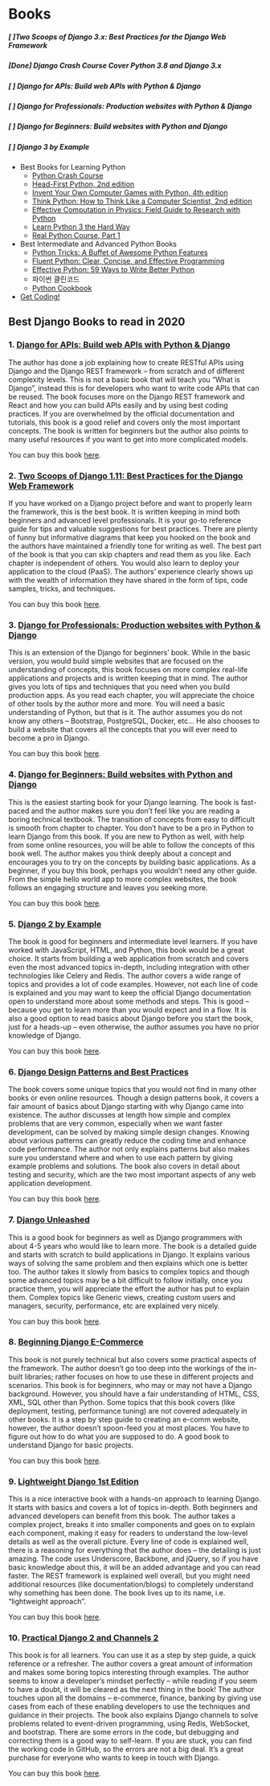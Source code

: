 # Books

##### [ ]Two Scoops of Django 3.x: Best Practices for the Django Web Framework

##### [Done] Django Crash Course Cover Python 3.8 and Django 3.x

##### [ ] Django for APIs: Build web APIs with Python & Django

##### [ ] Django for Professionals: Production websites with Python & Django

##### [ ] Django for Beginners: Build websites with Python and Django

##### [ ] Django 3 by Example



- Best Books for Learning Python
  - [Python Crash Course](https://realpython.com/best-python-books/#python-crash-course)
  - [Head-First Python, 2nd edition](https://realpython.com/best-python-books/#head-first-python-2nd-edition)
  - [Invent Your Own Computer Games with Python, 4th edition](https://realpython.com/best-python-books/#invent-your-own-computer-games-with-python-4th-edition)
  - [Think Python: How to Think Like a Computer Scientist, 2nd edition](https://realpython.com/best-python-books/#think-python-how-to-think-like-a-computer-scientist-2nd-edition)
  - [Effective Computation in Physics: Field Guide to Research with Python](https://realpython.com/best-python-books/#effective-computation-in-physics-field-guide-to-research-with-python)
  - [Learn Python 3 the Hard Way](https://realpython.com/best-python-books/#learn-python-3-the-hard-way)
  - [Real Python Course, Part 1](https://realpython.com/best-python-books/#real-python-course-part-1)
- Best Intermediate and Advanced Python Books
  - [Python Tricks: A Buffet of Awesome Python Features](https://realpython.com/best-python-books/#python-tricks-a-buffet-of-awesome-python-features)
  - [Fluent Python: Clear, Concise, and Effective Programming](https://realpython.com/best-python-books/#fluent-python-clear-concise-and-effective-programming)
  - [Effective Python: 59 Ways to Write Better Python](https://realpython.com/best-python-books/#effective-python-59-ways-to-write-better-python)
  - 파이썬 클린코드
  - [Python Cookbook](https://realpython.com/best-python-books/#python-cookbook)
- [Get Coding!](https://realpython.com/best-python-books/#get-coding)

## **Best Django Books to read in 2020**

### **1. [Django for APIs: Build web APIs with Python & Django](https://geni.us/mTTAX)**

The author has done a job explaining how to create RESTful APIs using Django and the Django REST framework – from scratch and of different complexity levels. This is not a basic book that will teach you “What is Django”, instead this is for developers who want to write code APIs that can be reused. The book focuses more on the Django REST framework and React and how you can build APIs easily and by using best coding practices. If you are overwhelmed by the official documentation and tutorials, this book is a good relief and covers only the most important concepts. The book is written for beginners but the author also points to many useful resources if you want to get into more complicated models.

You can buy this book [here](https://geni.us/mTTAX).

### **2. [Two Scoops of Django 1.11: Best Practices for the Django Web Framework](https://geni.us/P3Tao28)**

If you have worked on a Django project before and want to properly learn the framework, this is the best book. It is written keeping in mind both beginners and advanced level professionals. It is your go-to reference guide for tips and valuable suggestions for best practices. There are plenty of funny but informative diagrams that keep you hooked on the book and the authors have maintained a friendly tone for writing as well. The best part of the book is that you can skip chapters and read them as you like. Each chapter is independent of others. You would also learn to deploy your application to the cloud (PaaS). The authors’ experience clearly shows up with the wealth of information they have shared in the form of tips, code samples, tricks, and techniques.

You can buy this book [here](https://geni.us/P3Tao28).

### **3. [Django for Professionals: Production websites with Python & Django](https://geni.us/ekIC)**

This is an extension of the Django for beginners’ book. While in the basic version, you would build simple websites that are focused on the understanding of concepts, this book focuses on more complex real-life applications and projects and is written keeping that in mind. The author gives you lots of tips and techniques that you need when you build production apps. As you read each chapter, you will appreciate the choice of other tools by the author more and more. You will need a basic understanding of Python, but that is it. The author assumes you do not know any others – Bootstrap, PostgreSQL, Docker, etc… He also chooses to build a website that covers all the concepts that you will ever need to become a pro in Django. 

You can buy this book [here](https://geni.us/ekIC).

### **4.** **[Django for Beginners: Build websites with Python and Django](https://geni.us/QDwzEI)**

This is the easiest starting book for your Django learning. The book is fast-paced and the author makes sure you don’t feel like you are reading a boring technical textbook. The transition of concepts from easy to difficult is smooth from chapter to chapter. You don’t have to be a pro in Python to learn Django from this book. If you are new to Python as well, with help from some online resources, you will be able to follow the concepts of this book well. The author makes you think deeply about a concept and encourages you to try on the concepts by building basic applications. As a beginner, if you buy this book, perhaps you wouldn’t need any other guide. From the simple hello world app to more complex websites, the book follows an engaging structure and leaves you seeking more. 

You can buy this book [here](https://geni.us/QDwzEI).

### **5. [Django 2 by Example](https://geni.us/lzCWVzv)**

The book is good for beginners and intermediate level learners. If you have worked with JavaScript, HTML, and Python, this book would be a great choice. It starts from building a web application from scratch and covers even the most advanced topics in-depth, including integration with other technologies like Celery and Redis. The author covers a wide range of topics and provides a lot of code examples. However, not each line of code is explained and you may want to keep the official Django documentation open to understand more about some methods and steps. This is good – because you get to learn more than you would expect and in a flow. It is also a good option to read basics about Django before you start the book, just for a heads-up – even otherwise, the author assumes you have no prior knowledge of Django.

You can buy this book [here](https://geni.us/lzCWVzv).

### **6. [Django Design Patterns and Best Practices](https://geni.us/SA53o)**

The book covers some unique topics that you would not find in many other books or even online resources. Though a design patterns book, it covers a fair amount of basics about Django starting with why Django came into existence. The author discusses at length how simple and complex problems that are very common, especially when we want faster development, can be solved by making simple design changes. Knowing about various patterns can greatly reduce the coding time and enhance code performance. The author not only explains patterns but also makes sure you understand where and when to use each pattern by giving example problems and solutions. The book also covers in detail about testing and security, which are the two most important aspects of any web application development.

You can buy this book [here](https://geni.us/SA53o).

### **7. [Django Unleashed](https://geni.us/jG4cguk)**

This is a good book for beginners as well as Django programmers with about 4-5 years who would like to learn more. The book is a detailed guide and starts with scratch to build applications in Django. It explains various ways of solving the same problem and then explains which one is better too. The author takes it slowly from basics to complex topics and though some advanced topics may be a bit difficult to follow initially, once you practice them, you will appreciate the effort the author has put to explain them. Complex topics like Generic views, creating custom users and managers, security, performance, etc are explained very nicely.

You can buy this book [here](https://geni.us/jG4cguk).

### 8. [**Beginning Django E-Commerce**](https://geni.us/Zogc)

This book is not purely technical but also covers some practical aspects of the framework. The author doesn’t go too deep into the workings of the in-built libraries; rather focuses on how to use these in different projects and scenarios. This book is for beginners, who may or may not have a Django background. However, you should have a fair understanding of HTML, CSS, XML, SQL other than Python. Some topics that this book covers (like deployment, testing, performance tuning) are not covered adequately in other books. It is a step by step guide to creating an e-comm website, however, the author doesn’t spoon-feed you at most places. You have to figure out how to do what you are supposed to do. A good book to understand Django for basic projects. 

You can buy this book [here](https://geni.us/Zogc).

### **9. [Lightweight Django 1st Edition](https://geni.us/vrzz)**

This is a nice interactive book with a hands-on approach to learning Django. It starts with basics and covers a lot of topics in-depth. Both beginners and advanced developers can benefit from this book. The author takes a complex project, breaks it into smaller components and goes on to explain each component, making it easy for readers to understand the low-level details as well as the overall picture. Every line of code is explained well, there is a reasoning for everything that the author does – the detailing is just amazing. The code uses Underscore, Backbone, and jQuery, so if you have basic knowledge about this, it will be an added advantage and you can read faster. The REST framework is explained well overall, but you might need additional resources (like documentation/blogs) to completely understand why something has been done. The book lives up to its name, i.e. “lightweight approach”.

You can buy this book [here](https://geni.us/vrzz).

### **10.** **[Practical Django 2 and Channels 2](https://geni.us/MRJFKC3)**

This book is for all learners. You can use it as a step by step guide, a quick reference or a refresher. The author covers a great amount of information and makes some boring topics interesting through examples. The author seems to know a developer’s mindset perfectly – while reading if you seem to have a doubt, it will be cleared as the next thing in the book! The author touches upon all the domains – e-commerce, finance, banking by giving use cases from each of these enabling developers to use the techniques and guidance in their projects. The book also explains Django channels to solve problems related to event-driven programming, using Redis, WebSocket, and bootstrap. There are some errors in the code, but debugging and correcting them is a good way to self-learn. If you are stuck, you can find the working code in GitHub, so the errors are not a big deal. It’s a great purchase for everyone who wants to keep in touch with Django.

You can buy this book [here](https://geni.us/MRJFKC3).